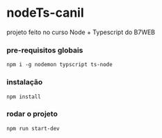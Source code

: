 # nodeTs-canil

projeto feito no curso Node + Typescript do B7WEB

### pre-requisitos globais

`npm i -g nodemon typscript ts-node`

### instalação

`npm install`

### rodar o projeto

`npm run start-dev`
